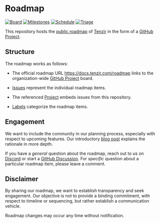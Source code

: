 # Roadmap

[![Board][board-badge]][board-view]
[![Milestones][milestones-badge]][milestones-view]
[![Schedule][schedule-badge]][schedule-view]
[![Triage][triage-badge]][triage-view]

[board-view]: https://github.com/orgs/tenzir/projects/8/views/1
[board-badge]: https://img.shields.io/badge/board-view-brightgreen?logo=github
[milestones-view]: https://github.com/orgs/tenzir/projects/8/views/2
[milestones-badge]: https://img.shields.io/badge/milestones-view-brightgreen?logo=github
[schedule-view]: https://github.com/orgs/tenzir/projects/8/views/7
[schedule-badge]: https://img.shields.io/badge/schedule-view-brightgreen?logo=github
[triage-view]: https://github.com/orgs/tenzir/projects/8/views/10
[triage-badge]: https://img.shields.io/badge/triage-view-brightgreen?logo=github

This repository hosts the [public roadmap][internal-url] of
[Tenzir](https://tenzir.com) in the form of a [GitHub Project][github-projects].

## Structure

The roadmap works as follows:

- The official roadmap URL <https://docs.tenzir.com/roadmap> links to the
  organization-wide [GitHub Project][internal-url] board.

- [Issues][issues] represent the individual roadmap items.

- The referenced [Project][internal-url] embeds issues from this repository.

- [Labels][labels] categorize the roadmap items.

## Engagement

We want to include the community in our planning process, especially with
respect to upcoming features. Our introductory [blog post][roadmap-post]
explains the rationale in more depth.

If you have a *general* question about the roadmap, reach out to us on
[Discord][discord] or start a [GitHub Discussion][discussions]. For *specific*
question about a particular roadmap item, please leave a comment.

## Disclaimer

By sharing our roadmap, we want to establish transparency and seek engagement.
Our objective is not to provide a binding commitment, with respect to timeline
or sequencing, but rather establish a communication vehicle.

Roadmap changes may occur any time without notification.

[issues]: https://github.com/tenzir/public-roadmap/issues
[labels]: https://github.com/tenzir/public-roadmap/labels
[discussions]: https://github.com/orgs/tenzir/discussions
[discord]: http://discord.tenzir.com
[internal-url]: https://github.com/orgs/tenzir/projects/8/
[roadmap-post]: https://docs.tenzir.com/blog/public-roadmap-and-open-rfcs
[github-projects]: https://docs.github.com/en/issues/planning-and-tracking-with-projects/
